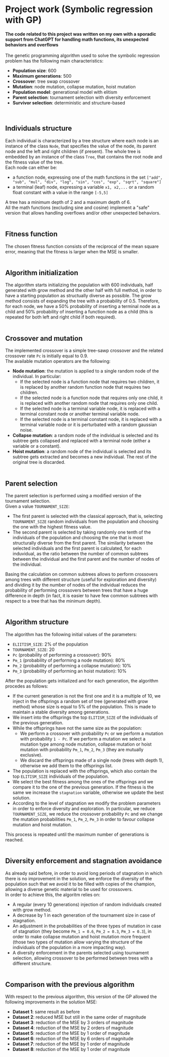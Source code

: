 # Project work (Symbolic regression with GP)
**The code related to this project was written on my own with a sporadic support from ChatGPT for handling math functions, its unexpected behaviors and overflows**<br><br>
The genetic programming algorithm used to solve the symbolic regression problem has the following main characteristics:
- **Population size**: 600
- **Maximum generations**: 500
- **Crossover**: tree swap crossover
- **Mutation**: node mutation, collapse mutation, hoist mutation
- **Population model**: generational model with elitism
- **Parent selection**: tournament selection with diversity enforcement
- **Survivor selection**: deterministic and structure-based
<br>


## Individuals structure
Each individual is characterized by a tree structure where each node is an instance of the class `Node`, that specifies the value of the node, its parent node and the left and right children (if present).
The whole tree is embedded by an instance of the class `Tree`, that contains the root node and the fitness value of the tree.<br>
Each node can either be:
- a function node, expressing one of the math functions in the set `["add", "sub", "mul", "div", "log", "sin", "cos", "exp", "sqrt", "square"]`
- a terminal (leaf) node, expressing a variable `x1, x2,...` or a random float constant with a value in the range `[-5,5]`

A tree has a minimum depth of 2 and a maximum depth of 6.<br>
All the math functions (excluding sine and cosine) implement a "safe" version that allows handling overflows and/or other unexpected behaviors.<br><br>


## Fitness function
The chosen fitness function consists of the reciprocal of the mean square error, meaning that the fitness is larger when the MSE is smaller.<br><br>


## Algorithm initialization
The algorithm starts initializing the population with 600 individuals, half generated with grow method and the other half with full method, in order to have a starting population as structually diverse as possible.
The grow method consists of expanding the tree with a probability of 0.5. Therefore, for each node, we have a 50% probability of inserting a terminal node as a child and 50% probability of inserting a function node as a child (this is repeated for both left and right child if both required).<br><br>


## Crossover and mutation
The implemented crossover is a simple tree-sawp crossover and the related crossover rate `Pc` is initially equal to 0.9.<br>
The available mutation operators are the following:
- **Node mutation**: the mutation is applied to a single random node of the individual. In particular:
  - If the selected node is a function node that requires two children, it is replaced by another random function node that requires two children.
  - If the selected node is a function node that requires only one child, it is replaced with another random node that requires only one child.
  - If the selected node is a terminal variable node, it is replaced with a terminal constant node or another terminal variable node.
  - If the selected node is a terminal constant node, it is replaced with a terminal variable node or it is perturbated with a random gaussian noise.
- **Collapse mutation**: a random node of the individual is selected and its subtree gets collapsed and replaced with a terminal node (either a variable or a constant).
- **Hoist mutation**: a random node of the individual is selected and its subtree gets extracted and becomes a new individual. The rest of the original tree is discarded.<br><br>


## Parent selection
The parent selection is performed using a modified version of the tournament selection.<br>
Given a value `TOURNAMENT_SIZE`:
- The first parent is selected with the classical approach, that is, selecting `TOURNAMENT_SIZE` random individuals from the population and choosing the one with the highest fitness value.
- The second parent is selected by taking randomly one tenth of the individuals of the population and choosing the one that is most structurally diverse from the first parent. The similarity between the selected individuals and the first parent is calculated, for each induvidual, as the ratio between the number of common subtrees between the individual and the first parent and the number of nodes of the individual.

Basing the calculation on common subtrees allows to perform crossovers among trees with different structure (useful for exploration and diversity) and dividing it by the number of nodes of the individual reduces the probability of performing crossovers between trees that have a huge difference in depth (in fact, it is easier to have few common subtrees with respect to a tree that has the minimum depth).<br><br>


## Algorithm structure
The algorithm has the following initial values of the parameters:
- `ELIITISM_SIZE`: 2% of the population
- `TOURNAMENT_SIZE`: 20
- `Pc` (probability of performing a crossover): 90%
-  `Pm_1` (probability of performing a node mutation): 80%
-  `Pm_2` (probability of performing a collapse mutation): 10%
-  `Pm_3` (probability of performing an hoist mutation): 10%
  
After the population gets initialized and for each generation, the algorithm procedes as follows:
- If the current generation is not the first one and it is a multiple of 10, we inject in the offsprings a random set of tree (generated with grow method) whose size is equal to 5% of the population. This is made to maintain a stable diversity among generations.
- We insert into the offsprings the top `ELITISM_SIZE` of the individuals of the previous generation.
- While the offsprings have not the same size as the population:
  - We perform a crossover with probability `Pc` or we perform a mutation with probability `1 - Pc`. If we perform a mutation we select a mutation type among node mutation, collapse mutation or hoist mutation with probability `Pm_1`, `Pm_2`, `Pm_3` (they are mutually exclusive).
  - We discard the offsprings made of a single node (trees with depth 1), otherwise we add them to the offsprings list.
- The population is replaced with the offsprings, which also contain the top `ELITISM_SIZE` individuals of the population.
- We select the best fitness among the ones of the offsprings and we compare it to the one of the previous generation. If the fitness is the same we increase the `stagnation` variable, otherwise we update the best solution.
- According to the level of stagnation we modify the problem parameters in order to enforce diversity and exploration. In particular, we reduce `TOURNAMENT_SIZE`, we reduce the crossover probability `Pc` and we change the mutation probabilities `Pm_1`, `Pm_2`, `Pm_3` in order to favour collapse mutation and hoist mutation.

This process is repeated until the maximum number of generations is reached.<br><br>


## Diversity enforcement and stagnation avoidance
As already said before, in order to avoid long periods of stagnation in which there is no improvement in the solution, we enforce the diversity of the population such that we avoid it to be filled with copies of the champion, allowing a diverse genetic material to be used for crossovers.<br>
In order to achieve this, the algoritm relies on:
- A regular (every 10 generations) injection of random individuals created with grow method.
- A decrease by 1 in each generation of the tournament size in case of stagnation.
- An adjustment in the probabilities of the three types of mutation in case of stagnation (they become `Pm_1 = 0.6`, `Pm_2 = 0.3`, `Pm_3 = 0.3`), in order to make collapse mutation and hoist mutation more frequent (those two types of mutation allow varying the structure of the individuals of the population in a more impacting way).
- A diversity enforcement in the parents selected using tournament selection, allowing crossover to be performed between trees with a different structure.<br><br>


## Comparison with the previous algorithm
With respect to the previous algorithm, this version of the GP allowed the following improvements in the solution MSE:
- **Dataset 1**: same result as before
- **Dataset 2**: reduced MSE but still in the same order of magnitude
- **Dataset 3**: reduction of the MSE by 3 orders of magnitude
- **Dataset 4**: reduction of the MSE by 2 orders of magnitude
- **Dataset 5**: reduction of the MSE by 1 order of magnitude
- **Dataset 6**: reduction of the MSE by 6 orders of magnitude
- **Dataset 7**: reduction of the MSE by 1 order of magnitude
- **Dataset 8**: reduction of the MSE by 1 order of magnitude
